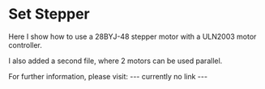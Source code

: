 # Set Stepper
Here I show how to use a 28BYJ-48 stepper motor with a ULN2003 motor controller.

I also added a second file, where 2 motors can be used parallel.

For further information, please visit:
--- currently no link ---
